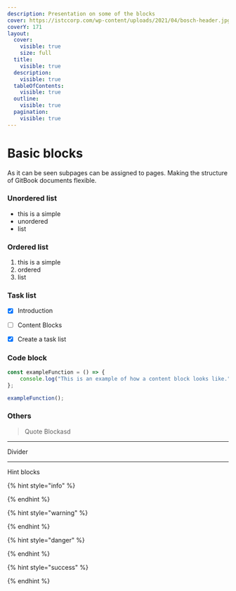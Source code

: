 ```yaml
---
description: Presentation on some of the blocks
cover: https://istccorp.com/wp-content/uploads/2021/04/bosch-header.jpg
coverY: 171
layout:
  cover:
    visible: true
    size: full
  title:
    visible: true
  description:
    visible: true
  tableOfContents:
    visible: true
  outline:
    visible: true
  pagination:
    visible: true
---
```


# Basic blocks

As it can be seen subpages can be assigned to pages. Making the structure of GitBook documents flexible.

### Unordered list

* this is a simple
* unordered
* list



### Ordered list

1. this is a simple
2. ordered
3. list



### Task list

* [x] Introduction
* [ ] Content Blocks
* [x] Create a task list



### Code block

```javascript
const exampleFunction = () => {
    console.log("This is an example of how a content block looks like.");
};

exampleFunction();
```



### Others

> Quote Blockasd

***

Divider

***

Hint blocks

{% hint style="info" %}

{% endhint %}

{% hint style="warning" %}

{% endhint %}

{% hint style="danger" %}

{% endhint %}

{% hint style="success" %}

{% endhint %}



